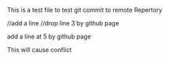 This is a test file to test git commit to remote Repertory

//add a line
//drop line 3 by github page

add a line at 5 by github page


This will cause conflict

